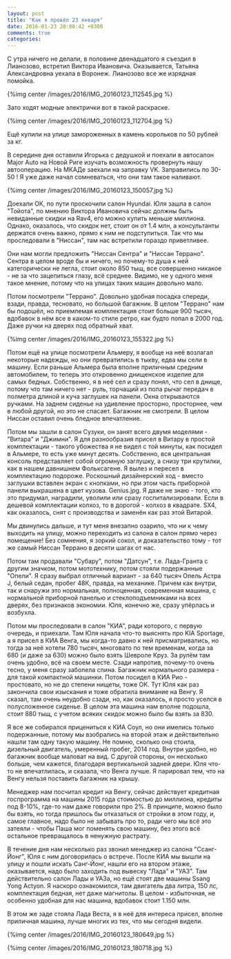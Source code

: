 ```yaml
---
layout: post
title: "Как я провёл 23 января"
date: 2016-01-23 20:08:42 +0300
comments: true
categories: 
---
```

С утра ничего не делали, в половине двенадцатого я съездил в Лианозово, встретил Виктора Ивановича. Оказывается, Татьяна Александровна уехала в Воронеж. Лианозово все же изрядная помойка. 

{%img center /images/2016/IMG_20160123_112545.jpg %}

Зато ходят модные электрички вот в такой раскраске.

{%img center /images/2016/IMG_20160123_112704.jpg %}

Ещё купили на улице замороженных в камень корольков по 50 рублей за кг.
 
В середине дня оставили Игорька с дедушкой и поехали в автосалон Major Auto на Новой Риге изучать возможность провернуть нашу автооперацию. На МКАДе заехали на заправку VK. Заправились по 30-50 ! Я уже даже начал сомневаться, что они там такое наливают.

{%img center /images/2016/IMG_20160123_150057.jpg %}

Доехали ОК, по пути проскочили салон Hyundai. Юля зашла в салон "Тойота", по мнению Виктора Ивановича сейчас должны быть невиданные скидки на Rav4, его можно купить меньше миллиона. Однако, оказалось, что скидок нет, стоит он от 1.4 млн, а консультанты держатся очень важно, прямо к ним не подступиться. Так что мы проследовали в "Ниссан", там нас встретили гораздо приветливее.

Они нам могли предложить "Ниссан Сентра" и "Ниссан Террано". Сентра в целом вроде бы и ничего, но почему-то душа к ней категорически не легла, стоит около 850 тыщ, все совершенно никакое - не за что зацепиться глазу, всё среднее. Видимо, не у одного меня такое мнение, потому что на улицах таких машин довольно мало.

Потом посмотрели "Террано". Довольно удобная посадка спереди, взади, правда, тесновато, но большой багажник. В целом "Террано" нам бы подошёл, но приемлемая комплектация стоит больше 900 тысяч, вдобавок в нём все в каком-то стиле ретро, как будто попал в 2000 год. Даже ручки на дверях под обратный хват.

{%img center /images/2016/IMG_20160123_155322.jpg %}

Потом ещё на улице посмотрели Альмеру, я вообще на неё возлагал некоторые надежды, но они превратились в тыкву, едва мы сели в машину. Если раньше Альмера была вполне приличным средним автомобилем, то теперь это откровенно днищенское изделие для самых бедных. Собственно, я в неё сел и сразу понял, что сел в днище, потому что там ничего нет - руль, торчащий из пола рычаг передач в полметра длиной и куча заглушек на панели. Окна открываются ручками. На заднем сиденье на удивление просторно, просторнее, чем в любой другой, но это не спасает. Багажник не смотрели. В целом Ниссан оставил очень бледное впечатление.

Потом мы зашли в салон Сузуки, он занят всего двумя моделями - "Витара" и "Джимни". Я для разнообразия присел в Витару в простой комплектации - такого убожества я не видел с той минуты, как посидел в Альмере, то есть уже минут десять. Собственно, вся центральная консоль представляет собой огромную заглушку, а снизу три крутилки, как в нашем давнишнем Фольксагене. Я вылез и пересел в комплектацию подороже. Роскошный дизайнерский ход - вместо заглушки вставлен экран с кнопками, но при этом часть приборной панели выкрашена в цвет кузова. Genius.jpg. Я даже не знаю - того, кто это придумал, наградили, уволили или сразу госпитализировали. Если в дешевой комплектации колхоз, то в дорогой - колхоз в квадрате. SX4, как оказалось, снят с производства и заменён как раз этой Витарой. 

Мы двинулись дальше, и тут меня внезапно озарило, что ни к чему выходить на улицу, можно переходить из салона в салон прямо через помещение! Без сомнения, я зоркий сокол, и доказательство тому - тот же самый Ниссан Террано в десяти шагах от нас.

Потом там продавали "Субару", потом "Датсун", т.е. Лада-Гранта с другим значком, потом мототехнику, потом стояли подержанные "Опели". Я сразу выбрал отличный вариант - за 640 тысяч Опель Астра J, белый седан, пробег 48К, правда, на механике. Причем как внутри, так и снаружи это нормальная, полноценная, современная машина, с нормальной приборной панелью и стеклоподъемниками на всех дверях, без признаков экономии. Юля, конечно же, сразу упёрлась и возбухла.

Потом мы проследовали в салон "КИА", ради которого, с первую очередь, и приехали. Там Юля начала что-то выяснять про KIA Sportage, а я присел в КИА Венга, мы когда-то давно к ней присматривались, но тогда за неё хотели 780 тысяч, многовато по тем временам, когда за 680 (и даже за 630) можно было взять Шевроле Круз. За рулём там очень удобно, всё на своем месте. Сзади напротив, почему-то очень тесно, у меня сразу заболела спина. Багажник нормального размера - для такой компактной машинки. Потом посидел в КИА Рио - простовато, но не до степени нищеты, тоже ОК. Тут Юля как раз закончила свои изыскания и тоже обратила внимание на Венгу. Я сказал, там очень неудобно сзади, но, как оказалось, я просто уселся в полусложенное сиденье. В целом эта машина нам вполне подошла, стоит 880 тыщ, с учетом всяких скидок можно было бы взять за 830.

Я все же собирался прицениться к КИА Соул, но они имелись только подержанные, потому мы взобрались на второй этаж и действительно нашли там одну такую машину. Не помню, сколько она стоила, дизельный двигатель, умеренный пробег, 2014 год. Внутри удобно, но багажник вообще маловат на вид. С другой стороны, он несколько больше, чем кажется, благодаря вертикальной задней двери. Юля что-то не впечатлилась, и сказала, что Венга лучше. Я парировал тем, что на Венгу нельзя поставить багажник на крышу.

Менеджер нам посчитал кредит на Венгу, сейчас действует кредитная госпрограмма на машины 2015 года стоимостью до миллиона, кредиты под 8-10%, где-то нам даже говорили про 2%. В принципе, можно было бы взять, но тогда пришлось бы отказаться от стройки в этом году, и, самое главное, надо было не забывать про то, ради чего мы всё это затеяли - чтобы Паша мог поменять свою машину, без этого всё остальное превращалось в ненужную растрату.

В течение дня нам несколько раз звонил менеджер из салона "Ссанг-Йонг", Юля с ним договорилась о встрече. После КИА мы вышли на улицу и пошли искать Санг-Йонг, нашли его на втором этаже, оказывается, надо было заходить под вывеску "Лада" и "УАЗ". Там действительно салон Лады и УАЗа, но ещё стоят две машины Ssang Yong Actyon. Я наскоро ознакомился, там двигатель два литра, 150 лс, комплектация бедная, нет даже магнитолы. В целом - избыточная, не особенно удобная для нас машина, вдобавок стоит 1.150 млн.

В этом же заде стояла Лада Веста, я в неё для интереса присел, вполне приличная машина, лучше многих из тех, что мы сегодня видели.

{%img center /images/2016/IMG_20160123_180649.jpg %}

{%img center /images/2016/IMG_20160123_180718.jpg %}